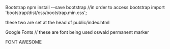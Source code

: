Bootstrap
npm install --save bootstrap
//in order to access bootstrap
import 'bootstrap/dist/css/bootstrap.min.css';

these two are set at the head of public/index.html

Google Fonts
  // these are font being used
  oswald
  permanent marker
  <link href="https://fonts.googleapis.com/css?family=Oswald|Permanent+Marker" rel="stylesheet">


FONT AWESOME
<link rel="stylesheet" href="https://use.fontawesome.com/releases/v5.6.3/css/all.css" integrity="sha384-UHRtZLI+pbxtHCWp1t77Bi1L4ZtiqrqD80Kn4Z8NTSRyMA2Fd33n5dQ8lWUE00s/" crossorigin="anonymous">
